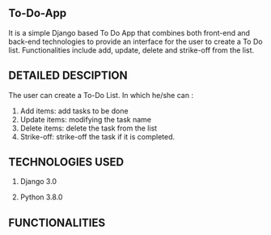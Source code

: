 ## To-Do-App
It is a simple Django based To Do App that combines both front-end and back-end technologies to provide an interface for the user to create a To Do list. Functionalities include add, update, delete and strike-off from the list.

## DETAILED DESCIPTION
The user can create a To-Do List. In which he/she can : 
1. Add items: add tasks to be done
2. Update items: modifying the task name
3. Delete items: delete the task from the list
4. Strike-off: strike-off the task if it is completed. 

## TECHNOLOGIES USED
1. Django 3.0

2. Python 3.8.0

## FUNCTIONALITIES



